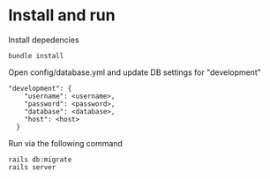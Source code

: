 # Install and run
Install depedencies
```
bundle install
```

Open config/database.yml and update DB settings for "development"

```
"development": {
    "username": <username>,
    "password": <password>,
    "database": <database>,
    "host": <host>
  }
```

Run via the following command
```
rails db:migrate
rails server
